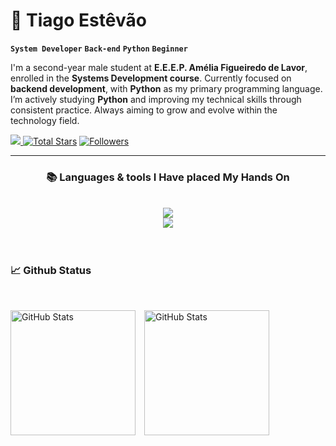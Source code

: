 # 🍂 Tiago Estêvão

**`System Developer`**
**`Back-end`**
**`Python`**
**`Beginner`**

I'm a second-year male student at **E.E.E.P. Amélia Figueiredo de Lavor**, enrolled in the **Systems Development course**. Currently focused on **backend development**, with **Python** as my primary programming language. I’m actively studying **Python** and improving my technical skills through consistent practice. Always aiming to grow and evolve within the technology field.


<p align="left">
    <!-- Profile views-->
    <a href="https://github.com/Tiagoest" target="_blank">
    <img src="https://komarev.com/ghpvc/?username=Tiagoest&label=Profile%20views&color=5e81ac&style=for-the-badge&logo=github&logoColor=white&Color=black" 
    <a href="https://github.com/Tiagoest?tab=repositories&sort=stargazers" target="_blank">
    <img alt="Total Stars" title="Total stars on GitHub"
        src="https://img.shields.io/github/stars/Tiagoest?style=for-the-badge&label=Stars&color=bf616a&logo=github" /></a>
    <!-- Followers with GitHub Logo -->
    <a href="https://github.com/Tiagoest?tab=followers" target="_blank">
    <img alt="Followers" title="Follow me on GitHub"
        src="https://img.shields.io/github/followers/Tiagoest?style=for-the-badge&label=Followers&color=5e81ac&logo=github" />
    </a>
    </a>
</p>

---

<h3 align="center">📚 Languages & tools I Have placed My Hands On </h3>

<br>

<div align="center">
  <img src="https://skillicons.dev/icons?i=python,mysql,html,css,git,github,discord" /><br>
    <img src="https://skillicons.dev/icons?i=vscode,pycharm,pwsh,notion,obsidian,figma,windows" /><br>

</div>

<br/>
<br/>

<h3 align="left">📈 Github Status </h3>

<br>

<p align="left">
  <img 
    alt="GitHub Stats" 
    height="200" 
    style="padding-right: 10px;" 
    src="https://github-readme-stats.vercel.app/api?username=Tiagoest&show_icons=true&theme=dark&include_all_commits=true&locale=en" 
  />
  <img 
    alt="GitHub Stats" 
    height="200"
    style="padding-right: 10px;" 
    src="https://github-readme-stats.vercel.app/api/top-langs/?username=Tiagoest&theme=dark&layout=compact" 
  />

</p>
